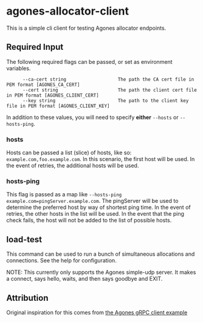 # agones-allocator-client

This is a simple cli client for testing Agones allocator endpoints.

## Required Input

The following required flags can be passed, or set as environment variables.

```
      --ca-cert string                   The path the CA cert file in PEM format [AGONES_CA_CERT]
      --cert string                      The path the client cert file in PEM format [AGONES_CLIENT_CERT]
      --key string                       The path to the client key file in PEM format [AGONES_CLIENT_KEY]
```

In addition to these values, you will need to specify **either** `--hosts` or `--hosts-ping`.

### hosts

Hosts can be passed a list (slice) of hosts, like so: `example.com,foo.example.com`. In this scenario, the first host will be used. In the event of retries, the additional hosts will be used.

### hosts-ping

This flag is passed as a map like `--hosts-ping example.com=pingServer.example.com`. The pingServer will be used to determine the preferred host by way of shortest ping time. In the event of retries, the other hosts in the list will be used. In the event that the ping check fails, the host will not be added to the list of possible hosts.

## load-test

This command can be used to run a bunch of simultaneous allocations and connections. See the help for configuration.

NOTE: This currently only supports the Agones simple-udp server. It makes a connect, says hello, waits, and then says goodbye and EXIT.

## Attribution

Original inspiration for this comes from [the Agones gRPC client example](https://github.com/googleforgames/agones/blob/release-1.6.0/examples/allocator-client/main.go)
